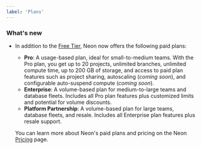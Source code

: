 ```yaml
---
label: 'Plans'
---
```


### What's new

- In addition to the [Free Tier](../introduction/technical-preview-free-tier), Neon now offers the following paid plans:
  
  - **Pro**: A usage-based plan, ideal for small-to-medium teams. With the Pro plan, you get up to 20 projects, unlimited branches, unlimited compute time, up to 200 GB of storage, and access to paid plan features such as project sharing, autoscaling (_coming soon_), and configurable auto-suspend compute (_coming soon_).
  - **Enterprise**: A volume-based plan for medium-to-large teams and database fleets. Includes all Pro plan features plus customized limits and potential for volume discounts.
  - **Platform Partnership**: A volume-based plan for large teams, database fleets, and resale. Includes all Enterprise plan features  plus resale support.

  You can learn more about Neon's paid plans and pricing on the Neon [Pricing](https://neon.tech/pricing) page.
